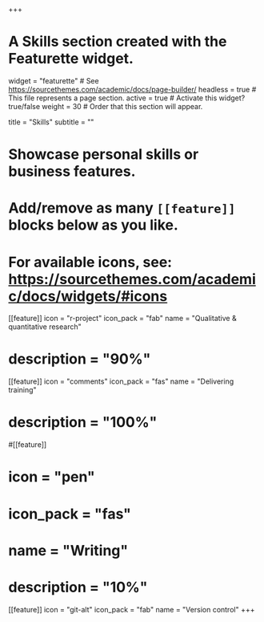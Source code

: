 +++
# A Skills section created with the Featurette widget.
widget = "featurette"  # See https://sourcethemes.com/academic/docs/page-builder/
headless = true  # This file represents a page section.
active = true  # Activate this widget? true/false
weight = 30  # Order that this section will appear.

title = "Skills"
subtitle = ""

# Showcase personal skills or business features.
# 
# Add/remove as many `[[feature]]` blocks below as you like.
# 
# For available icons, see: https://sourcethemes.com/academic/docs/widgets/#icons

[[feature]]
  icon = "r-project"
  icon_pack = "fab"
  name = "Qualitative & quantitative research"
# description = "90%"
  
[[feature]]
  icon = "comments"
  icon_pack = "fas"
  name = "Delivering training"
# description = "100%"  
  
#[[feature]]
#  icon = "pen"
#  icon_pack = "fas"
#  name = "Writing"
# description = "10%"

[[feature]]
  icon = "git-alt"
  icon_pack = "fab"
  name = "Version control"
+++
